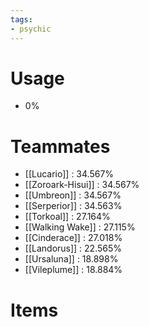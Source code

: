 ```yaml
---
tags:
- psychic
---
```

# Usage
- 0%
# Teammates
- [[Lucario]] : 34.567%
- [[Zoroark-Hisui]] : 34.567%
- [[Umbreon]] : 34.567%
- [[Serperior]] : 34.563%
- [[Torkoal]] : 27.164%
- [[Walking Wake]] : 27.115%
- [[Cinderace]] : 27.018%
- [[Landorus]] : 22.565%
- [[Ursaluna]] : 18.898%
- [[Vileplume]] : 18.884%
# Items